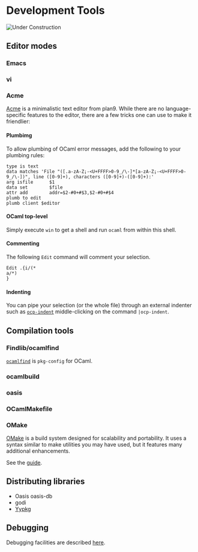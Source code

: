 <!-- ((! set title Development Tools !)) -->

# Development Tools
![Under Construction](img/under_construction_icon.gif "")

## Editor modes
###  Emacs
###  vi
###  Acme
[Acme](https://en.wikipedia.org/wiki/Acme_(text_editor)) is a
minimalistic text editor from plan9. While there are no
language-specific features to the editor, there are a few tricks one can
use to make it friendlier:

####  Plumbimg
To allow plumbing of OCaml error messages, add the following to your
plumbing rules:

```tryocaml
type is text
data matches 'File "([.a-zA-Z¡-<U+FFFF>0-9_/\-]*[a-zA-Z¡-<U+FFFF>0-9_/\-])", line ([0-9]+), characters ([0-9]+)-([0-9]+):'
arg isfile      $1
data set        $file
attr add        addr=$2-#0+#$3,$2-#0+#$4
plumb to edit
plumb client $editor
```
####  OCaml top-level
Simply execute `win` to get a shell and run `ocaml` from within this
shell.

####  Commenting
The following `Edit` command will comment your selection.

```tryocaml
Edit .{i/(*
a/*)
}
```
####  Indenting
You can pipe your selection (or the whole file) through an external
indenter such as [<code>ocp-indent</code>](https://github.com/OCamlPro/ocp-indent)
middle-clicking on the command `|ocp-indent`.

## Compilation tools
###  Findlib/ocamlfind
[<code>ocamlfind</code>](http://projects.camlcity.org/projects/findlib.html/) is
`pkg-config` for OCaml.

###  ocamlbuild
###  oasis
###  OCamlMakefile
###  OMake
[OMake](http://omake.metaprl.org/index.html) is a build system designed
for scalability and portability. It uses a syntax similar to make
utilities you may have used, but it features many additional
enhancements.

See the [guide](http://omake.metaprl.org/manual/omake.html).

## Distributing libraries
* Oasis oasis-db
* godi
* [Yypkg](http://yypkg.forge.ocamlcore.org)

## Debugging
Debugging facilities are described [here](debug.html).


